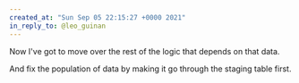 ```yaml
---
created_at: "Sun Sep 05 22:15:27 +0000 2021"
in_reply_to: @leo_guinan
---
```


Now I've got to move over the rest of the logic that depends on that data. 

And fix the population of data by making it go through the staging table first.
